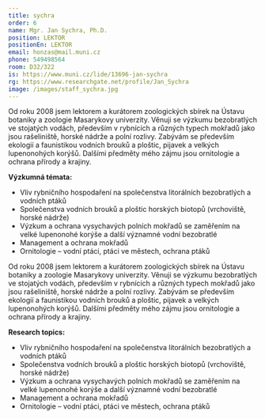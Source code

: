 ```yaml
---
title: sychra
order: 6
name: Mgr. Jan Sychra, Ph.D.
position: LEKTOR
positionEn: LEKTOR
email: honzas@mail.muni.cz
phone: 549498564
room: D32/322
is: https://www.muni.cz/lide/13696-jan-sychra
rg: https://www.researchgate.net/profile/Jan_Sychra
image: /images/staff_sychra.jpg
---
```

<div class="cz">


Od roku 2008 jsem lektorem a kurátorem zoologických sbírek na Ústavu botaniky a zoologie
 Masarykovy univerzity. Věnuji se výzkumu bezobratlých ve stojatých vodách, především v rybnících a
 různých typech mokřadů jako jsou rašeliniště, horské nádrže a polní rozlivy. Zabývám se především
 ekologií a faunistikou vodních brouků a ploštic, pijavek a velkých lupenonohých korýšů. Dalšími
 předměty mého zájmu jsou ornitologie a ochrana přírody a krajiny.

**Výzkumná témata:**

* Vliv rybničního hospodaření na společenstva litorálních bezobratlých a vodních ptáků
* Společenstva vodních brouků a ploštic horských biotopů (vrchoviště, horské nádrže)
* Výzkum a ochrana vysychavých polních mokřadů se zaměřením na velké lupenonohé korýše a
  další významné vodní bezobratlé
* Management a ochrana mokřadů
* Ornitologie – vodní ptáci, ptáci ve městech, ochrana ptáků

</div>

<div class="en">


Od roku 2008 jsem lektorem a kurátorem zoologických sbírek na Ústavu botaniky a zoologie
 Masarykovy univerzity. Věnuji se výzkumu bezobratlých ve stojatých vodách, především v rybnících a
 různých typech mokřadů jako jsou rašeliniště, horské nádrže a polní rozlivy. Zabývám se především
 ekologií a faunistikou vodních brouků a ploštic, pijavek a velkých lupenonohých korýšů. Dalšími
 předměty mého zájmu jsou ornitologie a ochrana přírody a krajiny.

**Research topics:**

* Vliv rybničního hospodaření na společenstva litorálních bezobratlých a vodních ptáků
* Společenstva vodních brouků a ploštic horských biotopů (vrchoviště, horské nádrže)
* Výzkum a ochrana vysychavých polních mokřadů se zaměřením na velké lupenonohé korýše a
  další významné vodní bezobratlé
* Management a ochrana mokřadů
* Ornitologie – vodní ptáci, ptáci ve městech, ochrana ptáků

</div>
